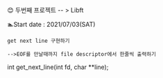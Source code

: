 <link rel="stylesheet" type="text/css" href="https://cdn.jsdelivr.net/gh/moonspam/NanumSquare@1.0/nanumsquare.css">


:blush: 두번째 프로젝트 -- > Libft

:swimmer:Start date : 2021/07/03(SAT)


    get next line 구현하기

    -->EOF를 만날때까지 file descriptor에서 한줄씩 출력하기

int get_next_line(int fd, char **line);


